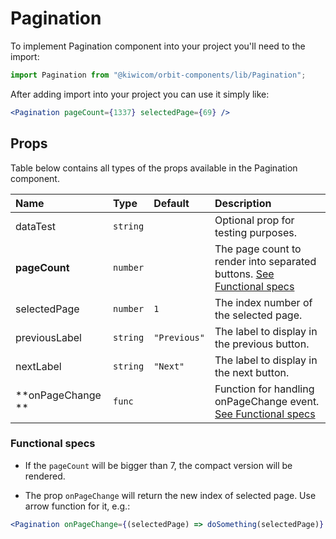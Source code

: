# Pagination
To implement Pagination component into your project you'll need to the import:
```jsx
import Pagination from "@kiwicom/orbit-components/lib/Pagination";
```

After adding import into your project you can use it simply like:
```jsx
<Pagination pageCount={1337} selectedPage={69} />
```
## Props
Table below contains all types of the props available in the Pagination component.

| Name              | Type          | Default         | Description                      |
| :---------------- | :------------ | :-------------- | :------------------------------- |
| dataTest          | `string`      |                 | Optional prop for testing purposes.
| **pageCount**     | `number`      |                 | The page count to render into separated buttons. [See Functional specs](#functional-specs)
| selectedPage      | `number`      | `1`             | The index number of the selected page.
| previousLabel     | `string`      | `"Previous"`    | The label to display in the previous button.
| nextLabel         | `string`      | `"Next"`        | The label to display in the next button.
| **onPageChange ** | `func`        |                 | Function for handling onPageChange event. [See Functional specs](#functional-specs)
  
### Functional specs
* If the `pageCount` will be bigger than 7, the compact version will be rendered.

* The prop `onPageChange` will return the new index of selected page. Use arrow function for it, e.g.:
```jsx
<Pagination onPageChange={(selectedPage) => doSomething(selectedPage)} />
```

